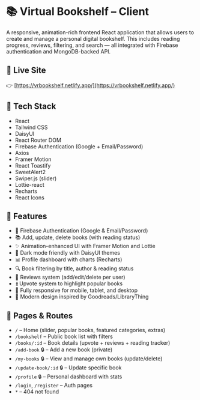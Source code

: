 # 📚 Virtual Bookshelf – Client

A responsive, animation-rich frontend React application that allows users to create and manage a personal digital bookshelf. This includes reading progress, reviews, filtering, and search — all integrated with Firebase authentication and MongoDB-backed API.

## 🔗 Live Site

👉 [https://vrbookshelf.netlify.app/](https://vrbookshelf.netlify.app/)

## 🚀 Tech Stack

- React
- Tailwind CSS
- DaisyUI
- React Router DOM
- Firebase Authentication (Google + Email/Password)
- Axios
- Framer Motion
- React Toastify
- SweetAlert2
- Swiper.js (slider)
- Lottie-react
- Recharts
- React Icons

## 🔐 Features

- 🔐 Firebase Authentication (Google & Email/Password)
- 📚 Add, update, delete books (with reading status)
- ✨ Animation-enhanced UI with Framer Motion and Lottie
- 🎨 Dark mode friendly with DaisyUI themes
- 📊 Profile dashboard with charts (Recharts)
- 🔍 Book filtering by title, author & reading status
- 💬 Reviews system (add/edit/delete per user)
- ⏫ Upvote system to highlight popular books
- 📱 Fully responsive for mobile, tablet, and desktop
- 🌈 Modern design inspired by Goodreads/LibraryThing

## 📄 Pages & Routes

- `/` – Home (slider, popular books, featured categories, extras)
- `/bookshelf` – Public book list with filters
- `/books/:id` – Book details (upvote + reviews + reading tracker)
- `/add-book` 🔒 – Add a new book (private)
- `/my-books` 🔒 – View and manage own books (update/delete)
- `/update-book/:id` 🔒 – Update specific book
- `/profile` 🔒 – Personal dashboard with stats
- `/login`, `/register` – Auth pages
- `*` – 404 not found
